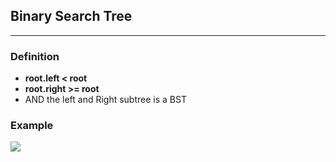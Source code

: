 



## Binary Search Tree

---
### Definition

- **root.left < root**
- **root.right >= root**
- AND the left and Right subtree is a BST

### Example
![](https://assets.aaonline.io/data_structures_algorithms/binary_search_trees/images/bsts.png)



